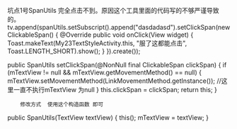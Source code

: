 坑点1号SpanUtils
完全点击不到。原因这个工具里面的代码写的不够严谨导致的。
 tv.append(spanUtils.setSubscript().append("dasdadasd").setClickSpan(new ClickableSpan() {
            @Override
            public void onClick(View widget) {
                Toast.makeText(My23TextStyleActivity.this, "服了这都能点击", Toast.LENGTH_SHORT).show();
            }
        }).create());
        
  public SpanUtils setClickSpan(@NonNull final ClickableSpan clickSpan) {
        if (mTextView != null && mTextView.getMovementMethod() == null) {
            mTextView.setMovementMethod(LinkMovementMethod.getInstance());  //这里一直不执行mTextView 为null
        }
        this.clickSpan = clickSpan;
        return this;
    }
        
        修改方式  使用这个构造函数 即可  
public SpanUtils(TextView textView) {
        this();
        mTextView = textView;
    }
